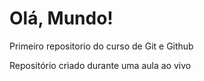# Olá, Mundo!
 Primeiro repositorio do curso de Git e Github

 Repositório criado durante uma aula ao vivo